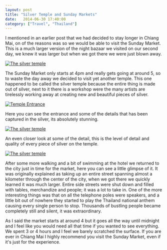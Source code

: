 ```yaml
---
layout: post
title: "Silver Temple and Sunday Markets"
date:   2014-06-30 17:40:00
category: ["Travel", "Thailand"]
---
```


I mentioned in an earlier post that we had decided to stay longer in Chiang Mai, on of the reasons was so we would be able to visit the Sunday Market. This is a much larger version of the night bazaar we visited on our second day, we knew it was larger but when we got there we were just blown away.

[![The silver temple](http://i.imgur.com/ExdCQP2l.jpg)](http://i.imgur.com/ExdCQP2.jpg)

The Sunday Market only starts at 4pm and really gets going at around 5, so to waste the day away we decided to visit yet another temple. This one happened to be called the silver temple because the entire thing is made out of silver, next to it there is a workshop were the many artists are tirelessly working away at creating new and beautiful pieces of silver.

[![Temple Entrance](http://i.imgur.com/DCHm9uBl.jpg)](http://i.imgur.com/DCHm9uB.jpg)

Here you can see the entrance and some of the details that has been captured in the silver, its absolutely stunning.

[![The silver temple](http://i.imgur.com/CqKAVAWl.jpg)](http://i.imgur.com/CqKAVAW.jpg)

An even closer look at some of the detail, this is the level of detail and quality of every piece of silver on the temple.

[![The silver temple](http://i.imgur.com/rHmpRoUl.jpg)](http://i.imgur.com/rHmpRoU.jpg)

After some more walking and a bit of swimming at the hotel we returned to the city just in time for the market, here you can see a little glimpse of it. It was originally explained as taking up an entire street spanning almost a kilometer through the center of the city, when we got there we quickly learned it was much larger. Entire side streets were shut down and filled with tables, merchandize and people; it was a lot to take in. One of the more interesting things was that on all the telephone poles were speakers, and a little bit out of nowhere they started to play the Thailand national anthem causing every single person to stop. Thousands of bustling people became completely still and silent, it was extraordinary.

As I said the market starts at around 4 but it goes all the way until midnight and I feel like you would need all that time if you wanted to see everything. We spent 3 or 4 hours and I feel we barely scratched the surface. If you are ever in Chiang Mai I highly recommend you visit the Sunday Market, even if it's just for the experience.

